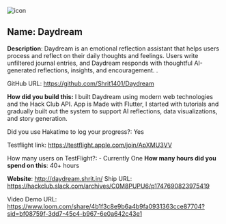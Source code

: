 ![icon](https://github.com/user-attachments/assets/66c9efa0-e359-4960-a89c-43177ad9fde6)

## Name: Daydream
**Description**:
Daydream is an emotional reflection assistant that helps users process and reflect on their daily thoughts and feelings. Users write unfiltered journal entries, and Daydream responds with thoughtful AI-generated reflections, insights, and encouragement. .

GitHub URL: https://github.com/Shrit1401/Daydream

**How did you build this:**
I built Daydream using modern web technologies and the Hack Club API. App is Made with Flutter, I started with tutorials and gradually built out the system to support AI reflections, data visualizations, and story generation.

Did you use Hakatime to log your progress?: Yes

Testflight link: https://testflight.apple.com/join/ApXMU3VV

How many users on TestFlight?: - Currently One
**How many hours did you spend on this**: 40+ hours

**Website**: http://daydream.shrit.in/
Ship URL: https://hackclub.slack.com/archives/C0M8PUPU6/p1747690823975419

Video Demo URL: https://www.loom.com/share/4b1f3c8e9b6a4b9fa0931363cce87704?sid=bf08759f-3dd7-45c4-b967-6e0a642c43e1
